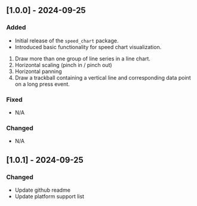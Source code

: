 ## [1.0.0] - 2024-09-25
### Added
- Initial release of the `speed_chart` package.
- Introduced basic functionality for speed chart visualization.
1. Draw more than one group of line series in a line chart.
2. Horizontal scaling (pinch in / pinch out)
3. Horizontal panning
4. Draw a trackball containing a vertical line and corresponding data point on a long press event.

### Fixed
- N/A

### Changed
- N/A

## [1.0.1] - 2024-09-25
### Changed
- Update github readme 
- Update platform support list
